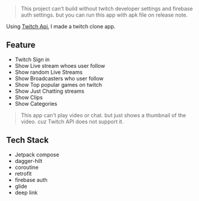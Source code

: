 > This project can't build without twitch developer settings and firebase auth settings. but you can run this app with apk file on release note.

Using [Twitch Api](https://dev.twitch.tv/docs/api/), I made a twitch clone app.

## Feature
- Twitch Sign in
- Show Live stream whoes user follow
- Show random Live Streams
- Show Broadcasters who user follow
- Show Top popular games on twitch
- Show Just Chatting streams
- Show Clips
- Show Categories

> This app can't play video or chat. but just shows a thumbnail of the video. cuz Twitch API does not support it.

## Tech Stack
- Jetpack compose
- dagger-hilt
- coroutine
- retrofit
- firebase auth
- glide
- deep link

